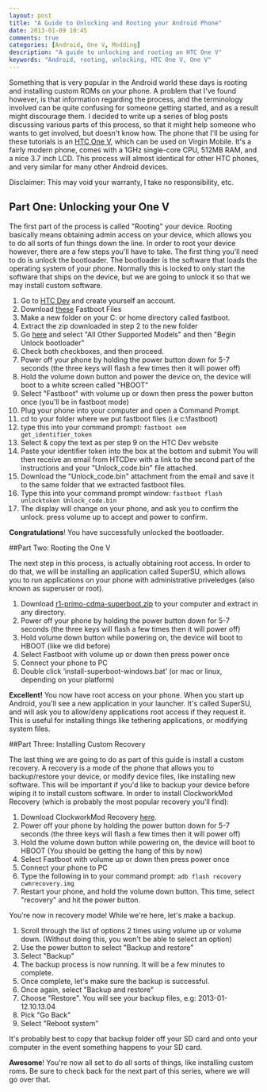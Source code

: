 ```yaml
---
layout: post
title: "A Guide to Unlocking and Rooting your Android Phone"
date: 2013-01-09 10:45
comments: true
categories: [Android, One V, Modding]
description: "A guide to unlocking and rooting an HTC One V"
keywords: "Android, rooting, unlocking, HTC One V, One V"
---
```


Something that is very popular in the Android world these days is rooting and installing custom ROMs on your phone. A problem that I've found however, is that information regarding the process, and the terminology involved can be quite confusing for someone getting started, and as a result might discourage them. I decided to write up a series of blog posts discussing various parts of this process, so that it might help someone who wants to get involved, but doesn't know how. The phone that I'll be using for these tutorials is an [HTC One V](http://amzn.to/VAQwcM), which can be used on Virgin Mobile. It's a fairly modern phone, comes with a 1GHz single-core CPU, 512MB RAM, and a nice 3.7 inch LCD. This process will almost identical for other HTC phones, and very similar for many other Android devices. 

Disclaimer: This may void your warranty, I take no responsibility, etc.

<!--more-->

## Part One: Unlocking your One V

The first part of the process is called "Rooting" your device. Rooting basically means obtaining admin access on your device, which allows you to do all sorts of fun things down the line. In order to root your device however, there are a few steps you'll have to take. The first thing you'll need to do is unlock the bootloader. The bootloader is the software that loads the operating system of your phone. Normally this is locked to only start the software that ships on the device, but we are going to unlock it so that we may install custom software. 

1. Go to [HTC Dev](http://www.htcdev.com/) and create yourself an account.
2. Download [these](https://www.box.com/s/kuouqnnsjke4byd2u38n) Fastboot Files
3. Make a new folder on your C: or home directory called fastboot.
4. Extract the zip downloaded in step 2 to the new folder
5. Go [here](http://www.htcdev.com/bootloader/) and select "All Other Supported Models" and then "Begin Unlock bootloader"
6. Check both checkboxes, and then proceed.
8. Power off your phone by holding the power button down for 5-7 seconds (the three keys will flash a few times then it will power off)
9. Hold the volume down button and power the device on, the device will boot to a white screen called "HBOOT"
10. Select "Fastboot" with volume up or down then press the power button once (you'll be in fastboot mode)
11. Plug your phone into your computer and open a Command Prompt.
12. cd to your folder where we put fastboot files (i.e c:\fastboot)
13. type this into your command prompt: `fastboot oem get_identifier_token`
14. Select & copy the text as per step 9 on the HTC Dev website
15. Paste your identifier token into the box at the bottom and submit
	You will then receive an email from HTCDev with a link to the second 	part of the instructions and your "Unlock_code.bin" file attached.
16. Download the "Unlock_code.bin" attachment from the email and save it to 	the same folder that we extracted fastboot files.
17. Type this into your command prompt window: `fastboot flash unlocktoken Unlock_code.bin`
18. The display will change on your phone, and ask you to confirm the unlock. press volume up to accept and power to confirm.

**Congratulations**! You have successfully unlocked the bootloader.

##Part Two: Rooting the One V

The next step in this process, is actually obtaining root access. In order to do that, we will be installing an application called SuperSU, which allows you to run applications on your phone with administrative priveledges (also known as superuser or root). 

1. Download [r1-primo-cdma-superboot.zip](https://www.box.com/s/zli0tchzdbs6dtwgv7px) to your computer and extract in any directory.
2. Power off your phone by holding the power button down for 5-7 seconds (the three keys will flash a few times then it will power off)
3. Hold volume down button while powering on, the device will boot to HBOOT (like we did before)
4. Select Fastboot with volume up or down then press power once
5. Connect your phone to PC
6. Double click ‘install-superboot-windows.bat’ (or mac or linux, depending on your platform)

**Excellent!** You now have root access on your phone. When you start up Android, you'll see a new application in your launcher. It's called SuperSU, and will ask you to allow/deny applications root access if they request it. This is useful for installing things like tethering applications, or modifying system files.

##Part Three: Installing Custom Recovery

The last thing we are going to do as part of this guide is install a custom recovery. A recovery is a mode of the phone that allows you to backup/restore your device, or modify device files, like installing new software. This will be important if you'd like to backup your device before wiping it to install custom software. In order to install ClockworkMod Recovery (which is probably the most popular recovery you'll find):

1. Download ClockworkMod Recovery [here](https://www.box.com/s/vj181v9mmi5tghm1za4b).
2. Power off your phone by holding the power button down for 5-7 seconds (the three keys will flash a few times then it will power off)
3. Hold the volume down button while powering on, the device will boot to HBOOT (You should be getting the hang of this by now)
4. Select Fastboot with volume up or down then press power once
5. Connect your phone to PC
6. Type the following in to your command prompt: `adb flash recovery cwmrecovery.img`
7. Restart your phone, and hold the volume down button. This time, select "recovery" and hit the power button. 

You're now in recovery mode! While we're here, let's make a backup. 

1. Scroll through the list of options 2 times using volume up or volume down. (Without doing this, you won't be able to select an option)
7. Use the power button to select "Backup and restore"
8. Select "Backup"
3. The backup process is now running. It will be a few minutes to complete.
4. Once complete, let's make sure the backup is successful. 
5. Once again, select "Backup and restore"
6. Choose "Restore". You will see your backup files, e.g: 2013-01-12.10.13.04
7. Pick "Go Back"
8. Select "Reboot system"


It's probably best to copy that backup folder off your SD card and onto your computer in the event something happens to your SD card.

**Awesome**! You're now all set to do all sorts of things, like installing custom roms. Be sure to check back for the next part of this series, where we will go over that.